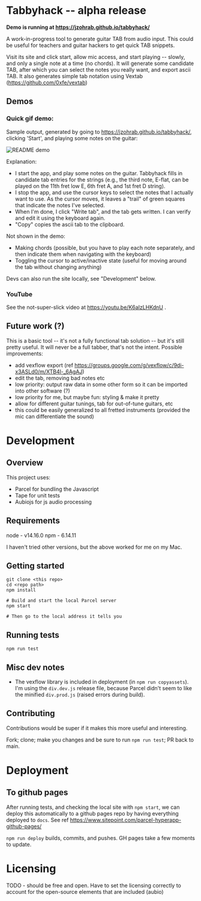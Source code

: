 # Tabbyhack -- alpha release

**Demo is running at https://jzohrab.github.io/tabbyhack/**

A work-in-progress tool to generate guitar TAB from audio input.  This could be useful for teachers and guitar hackers to get quick TAB snippets.

Visit its site and click start, allow mic access, and start playing -- slowly, and only a single note at a time (no chords).  It will generate some candidate TAB, after which you can select the notes you really want, and export ascii TAB.  It also generates simple tab notation using Vextab (https://github.com/0xfe/vextab)

## Demos

### Quick gif demo:

Sample output, generated by going to https://jzohrab.github.io/tabbyhack/, clicking 'Start', and playing some notes on the guitar:

![README demo](https://media.giphy.com/media/rNQAo7NcQ6nTZieZlD/giphy.gif)

Explanation:

* I start the app, and play some notes on the guitar.  Tabbyhack fills in candidate tab entries for the strings (e.g., the third note, E-flat, can be played on the 11th fret low E, 6th fret A, and 1st fret D string).
* I stop the app, and use the cursor keys to select the notes that I actually want to use.  As the cursor moves, it leaves a "trail" of green squares that indicate the notes I've selected.
* When I'm done, I click "Write tab", and the tab gets written.  I can verify and edit it using the keyboard again.
* "Copy" copies the ascii tab to the clipboard.

Not shown in the demo:

* Making chords (possible, but you have to play each note separately, and then indicate them when navigating with the keyboard)
* Toggling the cursor to active/inactive state (useful for moving around the tab without changing anything)

Devs can also run the site locally, see "Development" below.

### YouTube

See the not-super-slick video at https://youtu.be/K6aIzLHKdnU .

## Future work (?)

This is a basic tool -- it's not a fully functional tab solution -- but it's still pretty useful.  It will never be a full tabber, that's not the intent.  Possible improvements:

* add vexflow export (ref https://groups.google.com/g/vexflow/c/9di-x3ASLd0/m/XTB4l-_6AgAJ)
* edit the tab, removing bad notes etc
* low priority: output raw data in some other form so it can be imported into other software (?)
* low priority for me, but maybe fun: styling & make it pretty
* allow for different guitar tunings, tab for out-of-tune guitars, etc
* this could be easily generalized to all fretted instruments (provided the mic can differentiate the sound)

# Development

## Overview

This project uses:

- Parcel for bundling the Javascript
- Tape for unit tests
- Aubiojs for js audio processing

## Requirements

node - v14.16.0
npm - 6.14.11

I haven't tried other versions, but the above worked for me on my Mac.

## Getting started

```
git clone <this repo>
cd <repo path>
npm install

# Build and start the local Parcel server
npm start

# Then go to the local address it tells you
```

## Running tests

`npm run test`

## Misc dev notes

* The vexflow library is included in deployment (in `npm run copyassets`).  I'm using the `div.dev.js` release file, because Parcel didn't seem to like the minified `div.prod.js` (raised errors during build).

## Contributing

Contributions would be super if it makes this more useful and interesting.

Fork; clone; make you changes and be sure to run `npm run test`; PR back to main.

# Deployment

## To github pages

After running tests, and checking the local site with `npm start`, we can deploy this automatically to a github pages repo by having everything deployed to `docs`.  See ref https://www.sitepoint.com/parcel-hyperapp-github-pages/

`npm run deploy` builds, commits, and pushes.  GH pages take a few moments to update.

# Licensing

TODO - should be free and open.  Have to set the licensing correctly to account for the open-source elements that are included (aubio)
